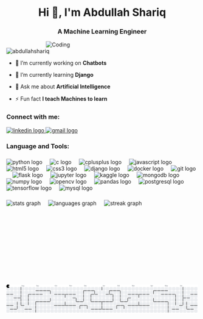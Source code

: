 <h1 align="center">Hi 👋, I'm Abdullah Shariq</h1>
<h3 align="center">A Machine Learning Engineer</h3>


<img align="right" alt="Coding" width="400" src="https://user-images.githubusercontent.com/74038190/229223263-cf2e4b07-2615-4f87-9c38-e37600f8381a.gif">



###

<p align="left"> <img src="https://komarev.com/ghpvc/?username=abdullahshariq&label=Profile%20views&color=0e75b6&style=flat" alt="abdullahshariq" /> </p>

- 🔭 I’m currently working on **Chatbots**

- 🌱 I’m currently learning **Django**

- 💬 Ask me about **Artificial Intelligence**

- ⚡ Fun fact **I teach Machines to learn**

<h3 align="left">Connect with me:</h3>


<div align="left">
  <a href="https://www.linkedin.com/in/abdullah-shariq-abb6a4247" target="_blank">
    <img src="https://img.shields.io/static/v1?message=LinkedIn&logo=linkedin&label=&color=0077B5&logoColor=white&labelColor=&style=for-the-badge" height="35" alt="linkedin logo" />
  </a>
  <a href="mailto:abdullah.shariq05@gmail.com" target="_blank">
    <img src="https://img.shields.io/static/v1?message=Gmail&logo=gmail&label=&color=D14836&logoColor=white&labelColor=&style=for-the-badge" height="35" alt="gmail logo" />
  </a>
</div>


###

<h3 align="left">Language and Tools:</h3>

###

<div align="left">
  <img src="https://cdn.jsdelivr.net/gh/devicons/devicon/icons/python/python-original.svg" height="40" alt="python logo"  />
  <img width="12" />
  <img src="https://cdn.jsdelivr.net/gh/devicons/devicon/icons/c/c-original.svg" height="40" alt="c logo"  />
  <img width="12" />
  <img src="https://cdn.jsdelivr.net/gh/devicons/devicon/icons/cplusplus/cplusplus-original.svg" height="40" alt="cplusplus logo"  />
  <img width="12" />
  <img src="https://cdn.jsdelivr.net/gh/devicons/devicon/icons/javascript/javascript-original.svg" height="40" alt="javascript logo"  />
  <img width="12" />
  <img src="https://cdn.jsdelivr.net/gh/devicons/devicon/icons/html5/html5-original.svg" height="40" alt="html5 logo"  />
  <img width="12" />
  <img src="https://cdn.jsdelivr.net/gh/devicons/devicon/icons/css3/css3-original.svg" height="40" alt="css3 logo"  />
  <img width="12" />
  <img src="https://cdn.jsdelivr.net/gh/devicons/devicon/icons/django/django-plain.svg" height="40" alt="django logo"  />
  <img width="12" />
  <img src="https://cdn.jsdelivr.net/gh/devicons/devicon/icons/docker/docker-original.svg" height="40" alt="docker logo"  />
  <img width="12" />
  <img src="https://cdn.jsdelivr.net/gh/devicons/devicon/icons/git/git-original.svg" height="40" alt="git logo"  />
  <img width="12" />
  <img src="https://cdn.jsdelivr.net/gh/devicons/devicon/icons/flask/flask-original.svg" height="40" alt="flask logo"  />
  <img width="12" />
  <img src="https://cdn.jsdelivr.net/gh/devicons/devicon/icons/jupyter/jupyter-original.svg" height="40" alt="jupyter logo"  />
  <img width="12" />
  <img src="https://cdn.jsdelivr.net/gh/devicons/devicon/icons/kaggle/kaggle-original.svg" height="40" alt="kaggle logo"  />
  <img width="12" />
  <img src="https://cdn.jsdelivr.net/gh/devicons/devicon/icons/mongodb/mongodb-original.svg" height="40" alt="mongodb logo"  />
  <img width="12" />
  <img src="https://cdn.jsdelivr.net/gh/devicons/devicon/icons/numpy/numpy-original.svg" height="40" alt="numpy logo"  />
  <img width="12" />
  <img src="https://cdn.jsdelivr.net/gh/devicons/devicon/icons/opencv/opencv-original.svg" height="40" alt="opencv logo"  />
  <img width="12" />
  <img src="https://cdn.jsdelivr.net/gh/devicons/devicon/icons/pandas/pandas-original.svg" height="40" alt="pandas logo"  />
  <img width="12" />
  <img src="https://cdn.jsdelivr.net/gh/devicons/devicon/icons/postgresql/postgresql-original.svg" height="40" alt="postgresql logo"  />
  <img width="12" />
  <img src="https://cdn.jsdelivr.net/gh/devicons/devicon/icons/tensorflow/tensorflow-original.svg" height="40" alt="tensorflow logo"  />
  <img width="12" />
  <img src="https://cdn.jsdelivr.net/gh/devicons/devicon/icons/mysql/mysql-original.svg" height="40" alt="mysql logo"  />
</div>

###

<div align="left" style="display: flex; gap: 10px; flex-wrap: wrap;">
  <img src="https://github-readme-stats.vercel.app/api?username=AbdullahShariq&hide_title=false&hide_rank=false&show_icons=true&include_all_commits=true&count_private=true&disable_animations=false&theme=dark&locale=en&hide_border=false&order=1" height="200" alt="stats graph" />
<br>
  
  <img src="https://github-readme-stats.vercel.app/api/top-langs?username=AbdullahShariq&locale=en&hide_title=false&layout=compact&card_width=280&langs_count=5&theme=dark&hide_border=false&order=2" height="200" alt="languages graph" />
<br>
  
  <img src="https://streak-stats.demolab.com?user=AbdullahShariq&locale=en&mode=daily&theme=dark&hide_border=false&border_radius=5&order=3" height="200" alt="streak graph" />
</div>

###

<picture>
  <source media="(prefers-color-scheme: dark)" srcset="https://raw.githubusercontent.com/AbdullahShariq/AbdullahShariq/output/pacman-contribution-graph-dark.svg">
  <source media="(prefers-color-scheme: light)" srcset="https://raw.githubusercontent.com/AbdullahShariq/AbdullahShariq/output/pacman-contribution-graph.svg">
  <img alt="pacman contribution graph" src="https://raw.githubusercontent.com/AbdullahShariq/AbdullahShariq/output/pacman-contribution-graph.svg">
</picture>

###
